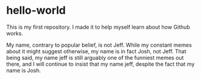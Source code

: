# hello-world
This is my first repository. I made it to help myself learn about how Github works.

My name, contrary to popular belief, is not Jeff. While my constant memes about it might suggest otherwise, my name is in fact Josh, not Jeff. That being said, my name jeff is still arguably one of the funniest memes out there, and I will continue to insist that my name jeff, despite the fact that my name is Josh.
